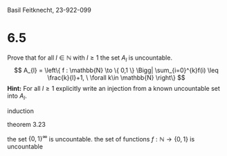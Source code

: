 Basil Feitknecht, 23-922-099


# 6.5
Prove that for all $l\in \mathbb{N}$ with $l\geq1$ the set $A_{l}$ is uncountable.
$$
A_{l} = \left\{  f : \mathbb{N} \to \{ 0,1 \} \Bigg| \sum_{i=0}^{k}f(i) \leq \frac{k}{l}+1, \ \forall k\in \mathbb{N} \right\}
$$
**Hint:** For all $l \geq 1$ explicitly write an injection from a known uncountable set into $A_{l}$.


induction



theorem 3.23

the set $\{ 0,1 \}^{\infty}$ is uncountable.
the set of functions $f : \mathbb{N} \to \{ 0,1 \}$ is uncountable